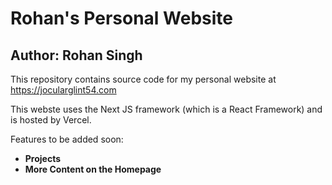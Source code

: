 # Rohan's Personal Website
## Author: Rohan Singh
This repository contains source code for my personal website at https://jocularglint54.com  

This webste uses the Next JS framework (which is a React Framework) and is hosted by Vercel.  

Features to be added soon:  
  - **Projects**  
  - **More Content on the Homepage**

